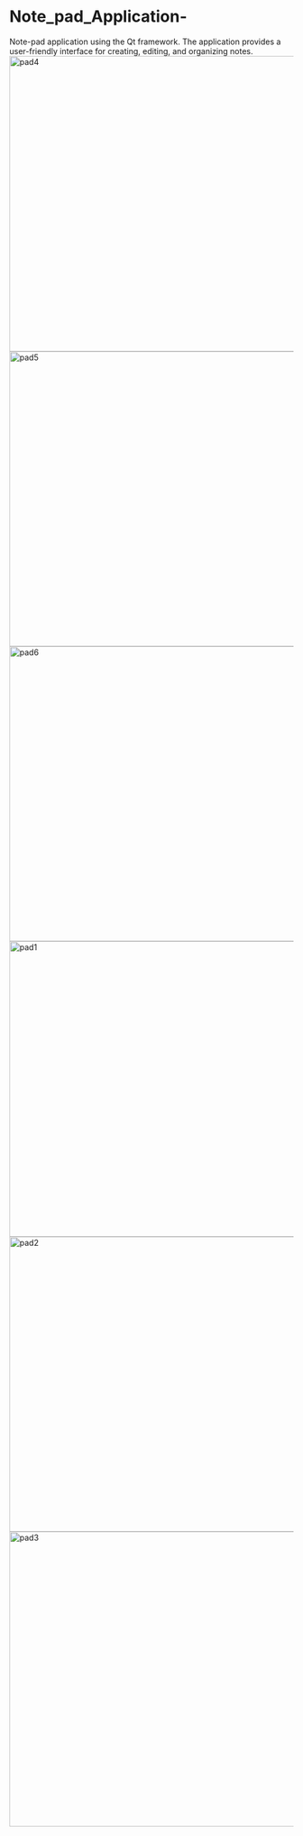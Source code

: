 # Note_pad_Application-
Note-pad application using the Qt framework. The application provides a user-friendly interface for creating, editing, and organizing notes.
<img width="524" alt="pad4" src="https://github.com/gem870/Note_pad_Application-/assets/123607155/6b61b0c1-dc20-4662-b9f8-902647a663fe">
<img width="523" alt="pad5" src="https://github.com/gem870/Note_pad_Application-/assets/123607155/bb52e563-50cf-4439-8705-5dcd38da0e04">
<img width="523" alt="pad6" src="https://github.com/gem870/Note_pad_Application-/assets/123607155/abf2f78d-3ddf-439d-9ea2-d7d71548b764">
<img width="524" alt="pad1" src="https://github.com/gem870/Note_pad_Application-/assets/123607155/56ef1bcf-7cbb-4595-9b00-c379a8452fcf">
<img width="523" alt="pad2" src="https://github.com/gem870/Note_pad_Application-/assets/123607155/d8171b8f-7bb6-4e4e-ae15-101a5e48f461">
<img width="523" alt="pad3" src="https://github.com/gem870/Note_pad_Application-/assets/123607155/a8c6024f-5621-4c4a-81c7-739d2810412b">

